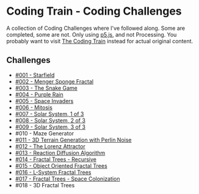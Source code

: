 # Coding Train - Coding Challenges
A collection of Coding Challenges where I've followed along. Some are completed, some are not. Only using [p5.js](https://p5js.org), and not Processing. You probably want to visit [The Coding Train](https://thecodingtrain.com) instead for actual original content.

## Challenges
* [#001 - Starfield](001/)
* [#002 - Menger Sponge Fractal](002/)
* [#003 - The Snake Game](003/)
* [#004 - Purple Rain](004/)
* [#005 - Space Invaders](005/)
* [#006 - Mitosis](006/)
* [#007 - Solar System, 1 of 3](007/)
* [#008 - Solar System, 2 of 3](008/)
* [#009 - Solar System, 3 of 3](009/)
* #010 - Maze Generator
* [#011 - 3D Terrain Generation with Perlin Noise](011/)
* [#012 - The Lorenz Attractor](012/)
* [#013 - Reaction Diffusion Algorithm](013/)
* [#014 - Fractal Trees - Recursive](014/)
* [#015 - Object Oriented Fractal Trees](015/)
* [#016 - L-System Fractal Trees](016/)
* [#017 - Fractal Trees - Space Colonization](017/)
* #018 - 3D Fractal Trees
